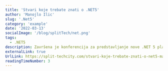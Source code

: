 ```yaml
---
title: 'Stvari koje trebate znati o .NET5'
author: 'Manojlo Ilic'
slug: '.Net5'
category: 'example'
date: '2022-03-13'
socialImage: '/blog/splitTech/net.png'
tags:
  - .NET5
description: Završena je konferencija za predstavljanje nove .NET 5 platforme, koja je trajala od 10. -12. studenog.
externalLink: true
UrlLink: https://split-techcity.com/stvari-koje-trebate-znati-o-net5-manojlo-ilic
readingTimeNumber: 3
---
```

